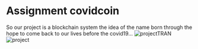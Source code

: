 # Assignment covidcoin

So our project is a blockchain system the idea of the name born through the hope to come back to our lives before the covid19...
![projectTRAN](https://user-images.githubusercontent.com/66486002/86768495-f7c32e80-c04d-11ea-81c3-9611e41c249a.png)
![project](https://user-images.githubusercontent.com/66486002/86768570-16c1c080-c04e-11ea-8854-d3fdeb899f6c.png)
